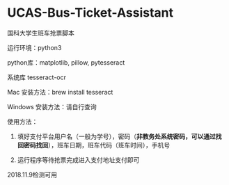 # UCAS-Bus-Ticket-Assistant
国科大学生班车抢票脚本

运行环境：python3

python库：matplotlib, pillow, pytesseract

系统库 tesseract-ocr


Mac 安装方法：brew install tesseract


Windows 安装方法：请自行查询

使用方法：
1. 填好支付平台用户名（一般为学号），密码（**非教务处系统密码，可以通过找回密码找回**），班车日期，班车代码（班车时间），手机号

2. 运行程序等待抢票完成进入支付地址支付即可

2018.11.9检测可用

